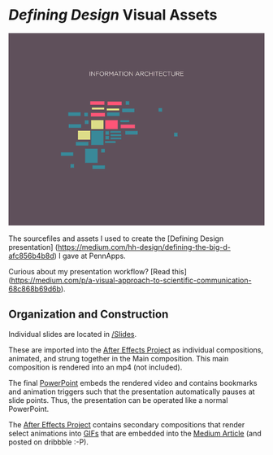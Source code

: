 # *Defining Design* Visual Assets 
![UX Design](/GIFs/GIF-UX.gif)


The sourcefiles and assets I used to create the [Defining Design presentation] (https://medium.com/hh-design/defining-the-big-d-afc856b4b8d) I gave at PennApps.

Curious about my presentation workflow?  [Read this] (https://medium.com/p/a-visual-approach-to-scientific-communication-68c868b69d6b).  

## Organization and Construction
Individual slides are located in [/Slides](/Slides).

These are imported into the [After Effects Project](/Presentation.aep) as individual compositions, animated, and strung together in the Main composition.  This main composition is rendered into an mp4 (not included).  

The final [PowerPoint](/PowerPoint.pptm) embeds the rendered video and contains bookmarks and animation triggers such that the presentation automatically pauses at slide points.  Thus, the presentation can be operated like a normal PowerPoint.  

The [After Effects Project](/Presentation.aep) contains secondary compositions that render select animations into [GIFs](/GIFs) that are embedded into the [Medium Article](https://medium.com/hh-design/defining-the-big-d-afc856b4b8d) (and posted on dribbble :-P).  
